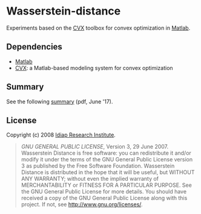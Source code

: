 # Wasserstein-distance
Experiments based on the [CVX](http://cvxr.com/cvx/) toolbox for convex optimization in [Matlab](https://www.mathworks.com/products/matlab.html). 

## Dependencies
- [Matlab](https://www.mathworks.com/products/matlab.html)
- [CVX](http://cvxr.com/cvx/): a Matlab-based modeling system for convex optimization

## Summary
See the following [summary](https://drive.google.com/file/d/1SrLe8QnmIXrjTTxCZjNaJ0Bftbj2JMq6/view) (pdf, June '17).

## License
Copyright (c) 2008 [Idiap Research Institute](http://www.idiap.ch/).

> *GNU GENERAL PUBLIC LICENSE*, Version 3, 29 June 2007.
Wasserstein Distance is free software: you can redistribute it and/or modify it under the terms of the GNU General Public License version 3 as published by the Free Software Foundation. Wasserstein Distance is distributed in the hope that it will be useful, but WITHOUT ANY WARRANTY; without even the implied warranty of MERCHANTABILITY or FITNESS FOR A PARTICULAR PURPOSE. See the GNU General Public License for more details. You should have received a copy of the GNU General Public License along with this project. If not, see <http://www.gnu.org/licenses/>.
